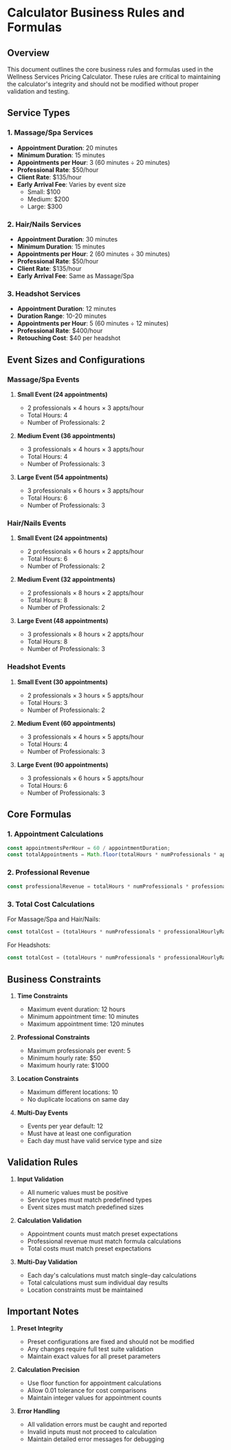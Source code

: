 # Calculator Business Rules and Formulas

## Overview
This document outlines the core business rules and formulas used in the Wellness Services Pricing Calculator. These rules are critical to maintaining the calculator's integrity and should not be modified without proper validation and testing.

## Service Types

### 1. Massage/Spa Services
- **Appointment Duration**: 20 minutes
- **Minimum Duration**: 15 minutes
- **Appointments per Hour**: 3 (60 minutes ÷ 20 minutes)
- **Professional Rate**: $50/hour
- **Client Rate**: $135/hour
- **Early Arrival Fee**: Varies by event size
  - Small: $100
  - Medium: $200
  - Large: $300

### 2. Hair/Nails Services
- **Appointment Duration**: 30 minutes
- **Minimum Duration**: 15 minutes
- **Appointments per Hour**: 2 (60 minutes ÷ 30 minutes)
- **Professional Rate**: $50/hour
- **Client Rate**: $135/hour
- **Early Arrival Fee**: Same as Massage/Spa

### 3. Headshot Services
- **Appointment Duration**: 12 minutes
- **Duration Range**: 10-20 minutes
- **Appointments per Hour**: 5 (60 minutes ÷ 12 minutes)
- **Professional Rate**: $400/hour
- **Retouching Cost**: $40 per headshot

## Event Sizes and Configurations

### Massage/Spa Events
1. **Small Event (24 appointments)**
   - 2 professionals × 4 hours × 3 appts/hour
   - Total Hours: 4
   - Number of Professionals: 2

2. **Medium Event (36 appointments)**
   - 3 professionals × 4 hours × 3 appts/hour
   - Total Hours: 4
   - Number of Professionals: 3

3. **Large Event (54 appointments)**
   - 3 professionals × 6 hours × 3 appts/hour
   - Total Hours: 6
   - Number of Professionals: 3

### Hair/Nails Events
1. **Small Event (24 appointments)**
   - 2 professionals × 6 hours × 2 appts/hour
   - Total Hours: 6
   - Number of Professionals: 2

2. **Medium Event (32 appointments)**
   - 2 professionals × 8 hours × 2 appts/hour
   - Total Hours: 8
   - Number of Professionals: 2

3. **Large Event (48 appointments)**
   - 3 professionals × 8 hours × 2 appts/hour
   - Total Hours: 8
   - Number of Professionals: 3

### Headshot Events
1. **Small Event (30 appointments)**
   - 2 professionals × 3 hours × 5 appts/hour
   - Total Hours: 3
   - Number of Professionals: 2

2. **Medium Event (60 appointments)**
   - 3 professionals × 4 hours × 5 appts/hour
   - Total Hours: 4
   - Number of Professionals: 3

3. **Large Event (90 appointments)**
   - 3 professionals × 6 hours × 5 appts/hour
   - Total Hours: 6
   - Number of Professionals: 3

## Core Formulas

### 1. Appointment Calculations
```javascript
const appointmentsPerHour = 60 / appointmentDuration;
const totalAppointments = Math.floor(totalHours * numProfessionals * appointmentsPerHour);
```

### 2. Professional Revenue
```javascript
const professionalRevenue = totalHours * numProfessionals * professionalHourlyRate;
```

### 3. Total Cost Calculations
For Massage/Spa and Hair/Nails:
```javascript
const totalCost = (totalHours * numProfessionals * professionalHourlyRate) + earlyArrivalFee;
```

For Headshots:
```javascript
const totalCost = (totalHours * numProfessionals * professionalHourlyRate) + (totalAppointments * retouchingCost);
```

## Business Constraints

1. **Time Constraints**
   - Maximum event duration: 12 hours
   - Minimum appointment time: 10 minutes
   - Maximum appointment time: 120 minutes

2. **Professional Constraints**
   - Maximum professionals per event: 5
   - Minimum hourly rate: $50
   - Maximum hourly rate: $1000

3. **Location Constraints**
   - Maximum different locations: 10
   - No duplicate locations on same day

4. **Multi-Day Events**
   - Events per year default: 12
   - Must have at least one configuration
   - Each day must have valid service type and size

## Validation Rules

1. **Input Validation**
   - All numeric values must be positive
   - Service types must match predefined types
   - Event sizes must match predefined sizes

2. **Calculation Validation**
   - Appointment counts must match preset expectations
   - Professional revenue must match formula calculations
   - Total costs must match preset expectations

3. **Multi-Day Validation**
   - Each day's calculations must match single-day calculations
   - Total calculations must sum individual day results
   - Location constraints must be maintained

## Important Notes

1. **Preset Integrity**
   - Preset configurations are fixed and should not be modified
   - Any changes require full test suite validation
   - Maintain exact values for all preset parameters

2. **Calculation Precision**
   - Use floor function for appointment calculations
   - Allow 0.01 tolerance for cost comparisons
   - Maintain integer values for appointment counts

3. **Error Handling**
   - All validation errors must be caught and reported
   - Invalid inputs must not proceed to calculation
   - Maintain detailed error messages for debugging 